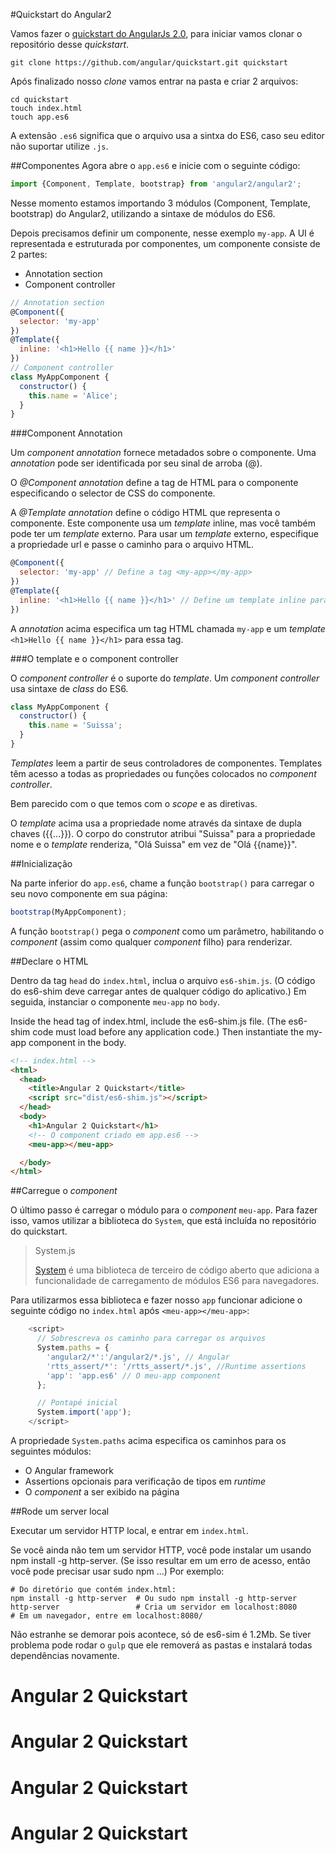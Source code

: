 #Quickstart do Angular2

Vamos fazer o [quickstart do AngularJs 2.0](https://angular.io/docs/js/latest/quickstart.html), para iniciar vamos clonar o repositório desse *quickstart*.

```
git clone https://github.com/angular/quickstart.git quickstart
```

Após finalizado nosso *clone* vamos entrar na pasta e criar 2 arquivos:

```
cd quickstart
touch index.html
touch app.es6
```

A extensão `.es6` significa que o arquivo usa a sintxa do ES6, caso seu editor não suportar utilize `.js`.

##Componentes
Agora abre o `app.es6` e inicie com o seguinte código:

```js
import {Component, Template, bootstrap} from 'angular2/angular2';
```

Nesse momento estamos importando 3 módulos (Component, Template, bootstrap) do Angular2, utilizando a sintaxe de módulos do ES6.

Depois precisamos definir um componente, nesse exemplo `my-app`.
A UI é representada e estruturada por componentes, um componente consiste de 2 partes:

- Annotation section
- Component controller

```js
// Annotation section
@Component({
  selector: 'my-app'
})
@Template({
  inline: '<h1>Hello {{ name }}</h1>'
})
// Component controller
class MyAppComponent {
  constructor() {
    this.name = 'Alice';
  }
}
```


###Component Annotation

Um *component annotation* fornece metadados sobre o componente. Uma *annotation* pode ser identificada por seu sinal de arroba (@).

O *@Component annotation* define a tag de HTML para o componente especificando o selector de CSS do componente.

A *@Template annotation* define o código HTML que representa o componente. Este componente usa um *template* inline, mas você também pode ter um *template* externo. Para usar um *template* externo, especifique a propriedade url e passe o caminho para o arquivo HTML.

```js
@Component({
  selector: 'my-app' // Define a tag <my-app></my-app>
})
@Template({
  inline: '<h1>Hello {{ name }}</h1>' // Define um template inline para o  componente
})
```

A *annotation* acima especifica um tag HTML chamada `my-app` e um *template* `<h1>Hello {{ name }}</h1>` para essa tag.


###O template e o component controller

O *component controller* é o suporte do *template*. Um *component controller* usa sintaxe de *class* do ES6.

```js
class MyAppComponent {
  constructor() {
    this.name = 'Suissa';
  }
}
```

*Templates* leem a partir de seus controladores de componentes. Templates têm acesso a todas as propriedades ou funções colocados no *component controller*.

Bem parecido com o que temos com o *scope* e as diretivas.

O *template* acima usa a propriedade nome através da sintaxe de dupla chaves ({{...}}). O corpo do construtor atribui "Suissa" para a propriedade nome e o *template* renderiza, "Olá Suissa" em vez de "Olá {{name}}".

##Inicialização

Na parte inferior do `app.es6`, chame a função `bootstrap()` para carregar o seu novo componente em sua página:

```js
bootstrap(MyAppComponent);
```

A função `bootstrap()` pega o *component* como um parâmetro, habilitando o *component* (assim como qualquer *component* filho) para renderizar.

##Declare o HTML

Dentro da tag `head` do `index.html`, inclua o arquivo `es6-shim.js`. (O código do es6-shim deve carregar antes de qualquer código do aplicativo.) Em seguida, instanciar o componente `meu-app` no `body`.

Inside the head tag of index.html, include the es6-shim.js file. (The es6-shim code must load before any application code.) Then instantiate the my-app component in the body.

```html
<!-- index.html -->
<html>
  <head>
    <title>Angular 2 Quickstart</title>
    <script src="dist/es6-shim.js"></script>
  </head>
  <body>
    <h1>Angular 2 Quickstart</h1>
    <!-- O component criado em app.es6 -->
    <meu-app></meu-app>

  </body>
</html>
```

##Carregue o *component*

O último passo é carregar o módulo para o *component* `meu-app`. Para fazer isso, vamos utilizar a biblioteca do `System`, que está incluída no repositório do quickstart.

> System.js
> 
> [System](https://github.com/systemjs/systemjs) é uma biblioteca de terceiro de código aberto que adiciona a funcionalidade de carregamento de módulos ES6 para navegadores.

Para utilizarmos essa biblioteca e fazer nosso `app` funcionar adicione o seguinte código no `index.html` após `<meu-app></meu-app>`:

```js
    <script>
      // Sobrescreva os caminho para carregar os arquivos
      System.paths = {
        'angular2/*':'/angular2/*.js', // Angular
        'rtts_assert/*': '/rtts_assert/*.js', //Runtime assertions
        'app': 'app.es6' // O meu-app component
      };

      // Pontapé inicial
      System.import('app');
    </script>
```

A propriedade `System.paths` acima especifica os caminhos para os seguintes módulos:

- O Angular framework
- Assertions opcionais para verificação de tipos em *runtime*
- O *component* a ser exibido na página

##Rode um server local

Executar um servidor HTTP local, e entrar em `index.html`.

Se você ainda não tem um servidor HTTP, você pode instalar um usando npm install -g http-server. (Se isso resultar em um erro de acesso, então você pode precisar usar sudo npm ...) Por exemplo:

```
# Do diretório que contém index.html:
npm install -g http-server  # Ou sudo npm install -g http-server
http-server                 # Cria um servidor em localhost:8080
# Em um navegador, entre em localhost:8080/
```

Não estranhe se demorar pois acontece, só de es6-sim é 1.2Mb. Se tiver problema pode rodar o `gulp` que ele removerá as pastas e instalará todas dependências novamente.    <h1>Angular 2 Quickstart</h1>    <h1>Angular 2 Quickstart</h1>    <h1>Angular 2 Quickstart</h1>    <h1>Angular 2 Quickstart</h1>    <h1></h1>
